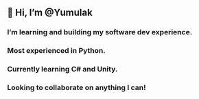 ## 👋 Hi, I’m @Yumulak
### I’m learning and building my software dev experience. 
### Most experienced in Python.
### Currently learning C# and Unity. 
### Looking to collaborate on anything I can!
